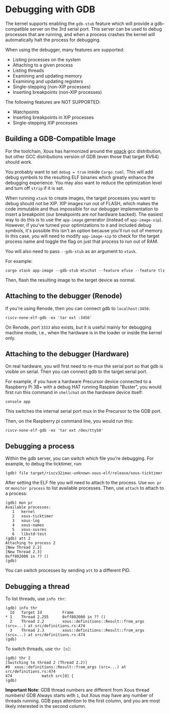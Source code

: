 # Debugging with GDB

The kernel supports enabling the `gdb-stub` feature which will provide a gdb-compatible server on the 3rd serial port. This server can be used to debug processes that are running, and when a process crashes the kernel will automatically halt the process for debugging.

When using the debugger, many features are supported:

* Listing processes on the system
* Attaching to a given process
* Listing threads
* Examining and updating memory
* Examining and updating registers
* Single-stepping (non-XIP processes)
* Inserting breakpoints (non-XIP processes)

The following features are NOT SUPPORTED:

* Watchpoints
* Inserting breakpoints in XIP processes
* Single-stepping XIP processes

## Building a GDB-Compatible Image

For the toolchain, Xous has harmonized around the [xpack](https://github.com/xpack-dev-tools/riscv-none-elf-gcc-xpack/releases) gcc distribution, but other GCC distributions version of GDB (even those that target RV64) should work.

You probably want to set `debug = true` inside `Cargo.toml`. This will add debug symbols to the resulting ELF binaries which greatly enhance the debugging experience. You may also want to reduce the optimization level and turn off `strip` if it is set.

When running `xtask` to create images, the target processes you want to debug should *not* be XIP. XIP images run out of FLASH, which makes the code immutable and thus impossible for our debugger implementation to insert a breakpoint (our breakpoints are *not* hardware backed). The easiest way to do this is to use the `app-image` generator (instead of `app-image-xip`). However, if you've turned your optimizations to `0` and included debug symbols, it's possible this isn't an option because you'll run out of memory. In this case, you will need to modify `app-image-xip` to check for the target process name and toggle the flag on just that process to run out of RAM.

You will also need to pass `--gdb-stub` as an argument to `xtask`.

For example:

```text
cargo xtask app-image --gdb-stub mtxchat --feature efuse --feature tls
```

Then, flash the resulting image to the target device as normal.

## Attaching to the debugger (Renode)

If you're using Renode, then you can connect gdb to `localhost:3456`:

```text
riscv-none-elf-gdb -ex 'tar ext :3456'
```

On Renode, port `3333` also exists, but it is useful mainly for debugging machine mode, i.e., when the hardware is in the loader or inside the kernel only.

## Attaching to the debugger (Hardware)

On real hardware, you will first need to re-mux the serial port so that gdb is visible on serial. Then you can connect gdb to the target serial port.

For example, if you have a hardware Precursor device connected to a Raspberry Pi 3B+ with a debug HAT running Raspbian "Buster", you would first run this command in `shellchat` on the hardware device itself:

```text
console app
```
This switches the internal serial port mux in the Precursor to the GDB port.

Then, on the Raspberry pi command line, you would run this:

```text
riscv-none-elf-gdb -ex 'tar ext /dev/ttyS0'
```

## Debugging a process

Within the gdb server, you can switch which file you're debugging. For example, to debug the ticktimer, run:

```text
(gdb) file target/riscv32imac-unknown-xous-elf/release/xous-ticktimer
```

After setting the ELF file you will need to attach to the process. Use `mon pr` or `monitor process` to list available processes. Then, use `attach` to attach to a process:

```text
(gdb) mon pr
Available processes:
   1   kernel
   2   xous-ticktimer
   3   xous-log
   4   xous-names
   5   xous-susres
   6   libstd-test
(gdb) att 2
Attaching to process 2
[New Thread 2.2]
[New Thread 2.3]
0xff802000 in ?? ()
(gdb)
```

You can switch processes by sending `att` to a different PID.

## Debugging a thread

To list threads, use `info thr`:

```text
(gdb) info thr
  Id   Target Id         Frame
* 1    Thread 2.255      0xff802000 in ?? ()
  2    Thread 2.2        xous::definitions::Result::from_args (src=...) at src/definitions.rs:474
  3    Thread 2.3        xous::definitions::Result::from_args (src=...) at src/definitions.rs:474
(gdb)
```

To switch threads, use `thr [n]`:

```text
(gdb) thr 2
[Switching to thread 2 (Thread 2.2)]
#0  xous::definitions::Result::from_args (src=...) at src/definitions.rs:474
474             match src[0] {
(gdb)
```

**Important Note**: GDB thread numbers are different from Xous thread numbers! GDB Always starts with `1`, but Xous may have any number of threads running. GDB pays attention to the first column, and you are most likely interested in the second column.
